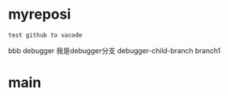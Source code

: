 # myreposi
 ```
 test github to vacode
 ```
 bbb
 debugger
 我是debugger分支
 debugger-child-branch
 branch1
# main
